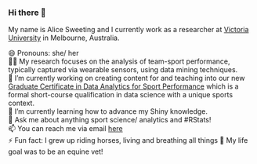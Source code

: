 ### Hi there 👋

My name is Alice Sweeting and I currently work as a researcher at [Victoria University](https://www.vu.edu.au/) in Melbourne, Australia.

 😄 Pronouns: she/ her <br>
 👩‍💻 My research focuses on the analysis of team-sport performance, typically captured via wearable sensors, using data mining techniques. <br>
 🔭 I’m currently working on creating content for and teaching into our new [Graduate Certificate in Data Analytics for Sport Performance](https://bit.ly/VUGradCertSportData) which is a formal short-course qualification in data science with a unique sports context. <br>
 🌱 I’m currently learning how to advance my Shiny knowledge. <br>
 💬 Ask me about anything sport science/ analytics and #RStats! <br>
 📫 You can reach me via email [here](mailto:Alice.Sweeting@vu.edu.au) <br>
 ⚡ Fun fact: I grew up riding horses, living and breathing all things 🐎 My life goal was to be an equine vet! 

<!--
**SportStatisticsRSweet/sportstatisticsrsweet** is a ✨ _special_ ✨ repository because its `README.md` (this file) appears on your GitHub profile.

Here are some ideas to get you started:

- 🔭 I’m currently working on ...
- 🌱 I’m currently learning ...
- 👯 I’m looking to collaborate on ...
- 🤔 I’m looking for help with ...
- 💬 Ask me about ...
- 📫 How to reach me: ...
- 😄 Pronouns: ...
- ⚡ Fun fact: ...
-->
